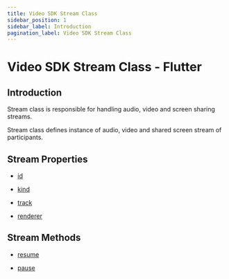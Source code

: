 ```yaml
---
title: Video SDK Stream Class
sidebar_position: 1
sidebar_label: Introduction
pagination_label: Video SDK Stream Class
---
```


# Video SDK Stream Class - Flutter

<div class="sdk-api-ref">

## Introduction

Stream class is responsible for handling audio, video and screen sharing streams.

Stream class defines instance of audio, video and shared screen stream of participants.

## Stream Properties

<div class="row">
<div class="col col--4 margin-bottom--sm" >

- [id](properties#id)

</div><div class="col col--4 margin-bottom--sm" >

- [kind](properties#kind)

</div><div class="col col--4 margin-bottom--sm" >

- [track](properties#track)

</div><div class="col col--4 margin-bottom--sm" >

- [renderer](properties#renderer)

</div>
</div>

## Stream Methods

<div class="row">
<div class="col col--4 margin-bottom--sm" >

- [resume](methods#resume)

</div>
<div class="col col--4 margin-bottom--sm" >

- [pause](methods#pause)

</div>
</div>
</div>
